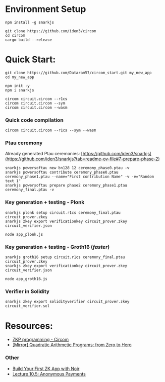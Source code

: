 

# Environment Setup

```
npm install -g snarkjs

git clone https://github.com/iden3/circom
cd circom
cargo build --release
```

# Quick Start:


```
git clone https://github.com/Dataram57/circom_start.git my_new_app
cd my_new_app

npm init -y
npm i snarkjs

circom circuit.circom --r1cs
circom circuit.circom --sym
circom circuit.circom --wasm
```

### Quick code compilation
```
circom circuit.circom --r1cs --sym --wasm
```

### Ptau ceremony
Already generated Ptau ceremonies: [https://github.com/iden3/snarkjs](https://github.com/iden3/snarkjs?tab=readme-ov-file#7-prepare-phase-2)

```
snarkjs powersoftau new bn128 12 ceremony_phase0.ptau -v 
snarkjs powersoftau contribute ceremony_phase0.ptau ceremony_phase1.ptau --name="First contribution Name" -v -e="Random text 1"
snarkjs powersoftau prepare phase2 ceremony_phase1.ptau ceremony_final.ptau -v
```

### Key generation + testing - Plonk
```
snarkjs plonk setup circuit.r1cs ceremony_final.ptau circuit_prover.zkey
snarkjs zkey export verificationkey circuit_prover.zkey circuit_verifier.json

node app_plonk.js
```

### Key generation + testing - Groth16 (*faster*)
```
snarkjs groth16 setup circuit.r1cs ceremony_final.ptau circuit_prover.zkey
snarkjs zkey export verificationkey circuit_prover.zkey circuit_verifier.json

node app_groth16.js
```

### Verifier in Solidity 
```
snarkjs zkey export solidityverifier circuit_prover.zkey circuit_verifier.sol
```

# Resources:

- [ZKP programming - Circom](https://www.youtube.com/watch?v=fHbJdNFOpzE&list=PLfDAFuuOdPbX3xRi2eiF9zsukcjrbNLRp&index=1)
- [[Mirror] Quadratic Arithmetic Programs: from Zero to Hero](https://vitalik.eth.limo/general/2016/12/10/qap.html)

### Other

- [Build Your First ZK App with Noir](https://youtu.be/06INZUM5Ca8)
- [Lecture 10.5: Anonymous Payments](https://youtu.be/Z0s4W3UBxM8)
